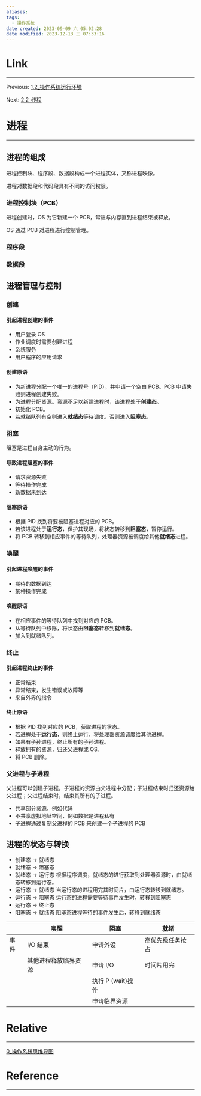 ```yaml
---
aliases:
tags:
  - 操作系统
date created: 2023-09-09 六 05:02:28
date modified: 2023-12-13 三 07:33:16
---
```


# Link

---

Previous: [1.2\_操作系统运行环境](1.2_操作系统运行环境.md)

Next: [2.2\_线程](2.2_线程.md)

# 进程

---

## 进程的组成

进程控制块、程序段、数据段构成一个进程实体，又称进程映像。

进程对数据段和代码段具有不同的访问权限。

### 进程控制块（**PCB**）

进程创建时，OS 为它新建一个 PCB，常驻与内存直到进程结束被释放。

OS 通过 PCB 对进程进行控制管理。

### 程序段

### 数据段

## 进程管理与控制

### 创建

#### 引起进程创建的事件

- 用户登录 OS
- 作业调度时需要创建进程
- 系统服务
- 用户程序的应用请求

#### 创建原语

- 为新进程分配一个唯一的进程号（PID），并申请一个空白 PCB。PCB 申请失败则进程创建失败。
- 为进程分配资源。资源不足以新建进程时，该进程处于**创建态**。
- 初始化 PCB。
- 若就绪队列有空则进入**就绪态**等待调度。否则进入**阻塞态**。

### 阻塞

阻塞是进程自身主动的行为。

#### 导致进程阻塞的事件

- 请求资源失败
- 等待操作完成
- 新数据未到达

#### 阻塞原语

- 根据 PID 找到将要被阻塞进程对应的 PCB。
- 若该进程处于**运行态**，保护其现场，将状态转移到**阻塞态**，暂停运行。
- 将 PCB 转移到相应事件的等待队列，处理器资源被调度给其他**就绪态**进程。

### 唤醒

#### 引起进程唤醒的事件

- 期待的数据到达
- 某种操作完成

#### 唤醒原语

- 在相应事件的等待队列中找到对应的 PCB。
- 从等待队列中移除，将状态由**阻塞态**转移到**就绪态**。
- 加入到就绪队列。

### 终止

#### 引起进程终止的事件

- 正常结束
- 异常结束，发生错误或故障等
- 来自外界的指令

#### 终止原语

- 根据 PID 找到对应的 PCB，获取进程的状态。
- 若进程处于**运行态**，则终止运行，将处理器资源调度给其他进程。
- 如果有子孙进程，终止所有的子孙进程。
- 释放拥有的资源，归还父进程或 OS。
- 将 PCB 删除。

### 父进程与子进程

父进程可以创建子进程，子进程的资源由父进程中分配；子进程结束时归还资源给父进程；父进程结束时，结束其所有的子进程。

- 共享部分资源，例如代码
- 不共享虚拟地址空间，例如数据是进程私有
- 子进程通过复制父进程的 PCB 来创建一个子进程的 PCB

## 进程的状态与转换

- 创建态 -> 就绪态
- 就绪态 -> 阻塞态
- 就绪态 -> 运行态
  根据程序调度，就绪态的进行获取到处理器资源时，由就绪态转移到运行态。
- 运行态 -> 就绪态
  当运行态的进程用完其时间片，由运行态转移到就绪态。
- 运行态 -> 阻塞态
  运行态的进程需要等待事件发生时，转移到阻塞态
- 运行态 -> 终止态
- 阻塞态 -> 就绪态
  阻塞态进程等待的事件发生后，转移到就绪态

|      | 唤醒                 | 阻塞              | 就绪             |
| ---- | -------------------- | ----------------- | ---------------- |
| 事件 | I/O 结束             | 申请外设          | 高优先级任务抢占 |
|      | 其他进程释放临界资源 | 申请 I/O          | 时间片用完       |
|      |                      | 执行 P (wait)操作 |                  |
|      |                      | 申请临界资源      |                  |

# Relative

---

[0\_操作系统思维导图](0_操作系统思维导图.md)

# Reference

---
